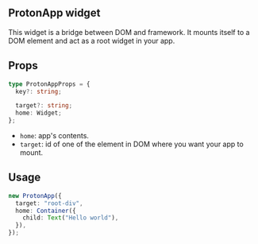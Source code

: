 ## ProtonApp widget

This widget is a bridge between DOM and framework. It mounts itself to a DOM element and act as a root widget in your app.

## Props

```typescript
type ProtonAppProps = {
  key?: string;

  target?: string;
  home: Widget;
};
```

- `home`: app's contents.
- `target`: id of one of the element in DOM where you want your app to mount.

## Usage

```typescript
new ProtonApp({
  target: "root-div",
  home: Container({
    child: Text("Hello world"),
  }),
});
```
